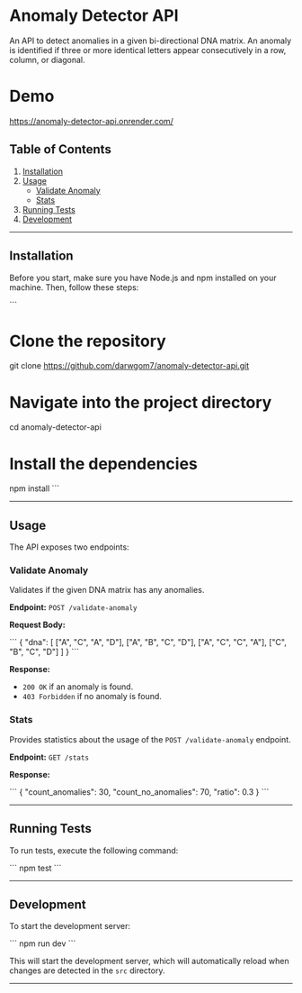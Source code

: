 # Anomaly Detector API

An API to detect anomalies in a given bi-directional DNA matrix. An anomaly is identified if three or more identical letters appear consecutively in a row, column, or diagonal.

# Demo
https://anomaly-detector-api.onrender.com/

## Table of Contents

1. [Installation](#installation)
2. [Usage](#usage)
   - [Validate Anomaly](#validate-anomaly)
   - [Stats](#stats)
3. [Running Tests](#running-tests)
4. [Development](#development)

---

## Installation

Before you start, make sure you have Node.js and npm installed on your machine. Then, follow these steps:

\`\`\`
# Clone the repository
git clone https://github.com/darwgom7/anomaly-detector-api.git

# Navigate into the project directory
cd anomaly-detector-api

# Install the dependencies
npm install
\`\`\`

---

## Usage

The API exposes two endpoints:

### Validate Anomaly

Validates if the given DNA matrix has any anomalies.

**Endpoint:** `POST /validate-anomaly`

**Request Body:**

\`\`\`
{
  "dna": [
    ["A", "C", "A", "D"],
    ["A", "B", "C", "D"],
    ["A", "C", "C", "A"],
    ["C", "B", "C", "D"]
  ]
}
\`\`\`

**Response:**

- `200 OK` if an anomaly is found.
- `403 Forbidden` if no anomaly is found.

### Stats

Provides statistics about the usage of the `POST /validate-anomaly` endpoint.

**Endpoint:** `GET /stats`

**Response:**

\`\`\`
{
  "count_anomalies": 30,
  "count_no_anomalies": 70,
  "ratio": 0.3
}
\`\`\`

---

## Running Tests

To run tests, execute the following command:

\`\`\`
npm test
\`\`\`

---

## Development

To start the development server:

\`\`\`
npm run dev
\`\`\`

This will start the development server, which will automatically reload when changes are detected in the `src` directory.

---